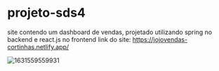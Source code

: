 # projeto-sds4
site contendo um dashboard de vendas, projetado utilizando
spring no backend e react.js no frontend
link do site: https://jojovendas-cortinhas.netlify.app/

![1631559559931](https://user-images.githubusercontent.com/80125930/155426598-7291287e-a1dc-4f01-963f-bcb9b4f792ae.jpg)
